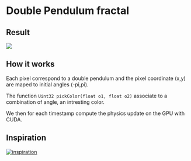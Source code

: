 # Double Pendulum fractal

## Result

![](render.gif)

## How it works
Each pixel correspond to a double pendulum and the pixel coordinate (x,y) are maped to initial angles (-pi,pi). 

The function `Uint32 pickColor(float o1, float o2)` associate to a combination of angle, an intresting color.

We then for each timestamp compute the physics update on the GPU with CUDA.


## Inspiration

[![inspiration](https://img.youtube.com/vi/n7JK4Ht8k8M/0.jpg)](https://www.youtube.com/watch?v=n7JK4Ht8k8M)